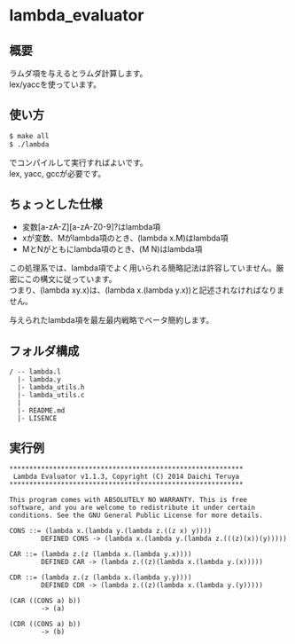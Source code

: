 lambda_evaluator
================

## 概要
ラムダ項を与えるとラムダ計算します。  
lex/yaccを使っています。


## 使い方
``` bash
$ make all
$ ./lambda
```
でコンパイルして実行すればよいです。  
lex, yacc, gccが必要です。


## ちょっとした仕様
 * 変数\[a-zA-Z\]\[a-zA-Z0-9\]?はlambda項
 * xが変数、Mがlambda項のとき、(lambda x.M)はlambda項
 * MとNがともにlambda項のとき、(M N)はlambda項

この処理系では、lambda項でよく用いられる簡略記法は許容していません。厳密にこの構文に従っています。  
つまり、(lambda xy.x)は、(lambda x.(lambda y.x))と記述されなければなりません。

与えられたlambda項を最左最内戦略でベータ簡約します。


## フォルダ構成
```
/ -- lambda.l
  |- lambda.y
  |- lambda_utils.h
  |- lambda_utils.c
  |
  |- README.md
  |- LISENCE
```

## 実行例
```
***********************************************************
 Lambda Evaluator v1.1.3, Copyright (C) 2014 Daichi Teruya
***********************************************************

This program comes with ABSOLUTELY NO WARRANTY. This is free
software, and you are welcome to redistribute it under certain
conditions. See the GNU General Public License for more details.

CONS ::= (lambda x.(lambda y.(lambda z.((z x) y))))
        DEFINED CONS -> (lambda x.(lambda y.(lambda z.(((z)(x))(y)))))

CAR ::= (lambda z.(z (lambda x.(lambda y.x))))
        DEFINED CAR -> (lambda z.((z)(lambda x.(lambda y.(x)))))

CDR ::= (lambda z.(z (lambda x.(lambda y.y))))
        DEFINED CDR -> (lambda z.((z)(lambda x.(lambda y.(y)))))

(CAR ((CONS a) b))
        -> (a)

(CDR ((CONS a) b))
        -> (b)
```

